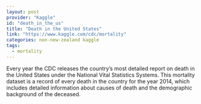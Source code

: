 ```yaml
---
layout: post
provider: "Kaggle"
id: "death_in_the_us"
title: "Death in the United States"
link: "https://www.kaggle.com/cdc/mortality"
categories: non-new-zealand kaggle
tags:
  - mortality
---
```


Every year the CDC releases the country’s most detailed report on death in the United States under the National Vital Statistics Systems. This mortality dataset is a record of every death in the country for the year 2014, which includes detailed information about causes of death and the demographic background of the deceased.